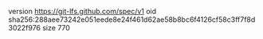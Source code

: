 version https://git-lfs.github.com/spec/v1
oid sha256:288aee73242e051eede8e24f461d62ae58b8bc6f4126cf58c3ff7f8d3022f976
size 770
